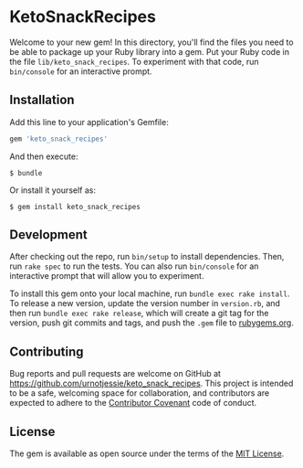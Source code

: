 # KetoSnackRecipes

Welcome to your new gem! In this directory, you'll find the files you need to be able to package up your Ruby library into a gem. Put your Ruby code in the file `lib/keto_snack_recipes`. To experiment with that code, run `bin/console` for an interactive prompt.


## Installation

Add this line to your application's Gemfile:

```ruby
gem 'keto_snack_recipes'
```

And then execute:

    $ bundle

Or install it yourself as:

    $ gem install keto_snack_recipes

<!-- ## Usage

TODO: Write usage instructions here -->

## Development

After checking out the repo, run `bin/setup` to install dependencies. Then, run `rake spec` to run the tests. You can also run `bin/console` for an interactive prompt that will allow you to experiment.

To install this gem onto your local machine, run `bundle exec rake install`. To release a new version, update the version number in `version.rb`, and then run `bundle exec rake release`, which will create a git tag for the version, push git commits and tags, and push the `.gem` file to [rubygems.org](https://rubygems.org).

## Contributing

Bug reports and pull requests are welcome on GitHub at https://github.com/urnotjessie/keto_snack_recipes. This project is intended to be a safe, welcoming space for collaboration, and contributors are expected to adhere to the [Contributor Covenant](http://contributor-covenant.org) code of conduct.

## License

The gem is available as open source under the terms of the [MIT License](https://opensource.org/licenses/MIT).

<!-- ## Code of Conduct

Everyone interacting in the KetoSnackRecipes project’s codebases, issue trackers, chat rooms and mailing lists is expected to follow the [code of conduct](https://github.com/urnotjessie/keto_snack_recipes/blob/master/CODE_OF_CONDUCT.md). -->
